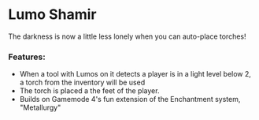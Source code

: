 # Lumo Shamir<!--$headerTitle--><!--$pmc:delete-->

The darkness is now a little less lonely when you can auto-place torches!<!--$pmc:headerSize-->

### Features:
- When a tool with Lumos on it detects a player is in a light level below 2, a torch from the inventory will be used
- The torch is placed a the feet of the player.
- Builds on Gamemode 4's fun extension of the Enchantment system, "Metallurgy"
